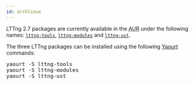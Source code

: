 ```yaml
---
id: archlinux
---
```


LTTng 2.7 packages are currently available in the
<abbr title="Arch User Repository">AUR</abbr> under the following names:
<a href="https://aur.archlinux.org/packages/lttng-tools/" class="ext"><code>lttng-tools</code></a>,
<a href="https://aur.archlinux.org/packages/lttng-modules/" class="ext"><code>lttng-modules</code></a>
and
<a href="https://aur.archlinux.org/packages/lttng-ust/" class="ext"><code>lttng-ust</code></a>.

The three LTTng packages can be installed using the following
<a href="https://wiki.archlinux.org/index.php/yaourt" class="ext">Yaourt</a> commands:

<pre class="term">
yaourt -S lttng-tools
yaourt -S lttng-modules
yaourt -S lttng-ust
</pre>
